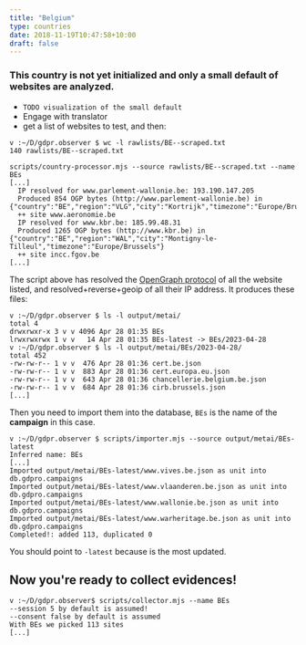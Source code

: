 ```yaml
---
title: "Belgium"
type: countries
date: 2018-11-19T10:47:58+10:00
draft: false
---
```


### This country is not yet initialized and only a small default of websites are analyzed.

* `TODO visualization of the small default`
* Engage with translator
* get a list of websites to test, and then:

```
v :~/D/gdpr.observer $ wc -l rawlists/BE--scraped.txt 
140 rawlists/BE--scraped.txt

scripts/country-processor.mjs --source rawlists/BE--scraped.txt --name BEs
[...]
  IP resolved for www.parlement-wallonie.be: 193.190.147.205
  Produced 854 OGP bytes (http://www.parlement-wallonie.be) in {"country":"BE","region":"VLG","city":"Kortrijk","timezone":"Europe/Brussels"}
  ++ site www.aeronomie.be
  IP resolved for www.kbr.be: 185.99.48.31
  Produced 1265 OGP bytes (http://www.kbr.be) in {"country":"BE","region":"WAL","city":"Montigny-le-Tilleul","timezone":"Europe/Brussels"}
  ++ site incc.fgov.be
[...]
```

The script above has resolved the [OpenGraph protocol](https://ogp.me) of all the website listed, and resolved+reverse+geoip of all their IP address. It produces these files:

```
v :~/D/gdpr.observer $ ls -l output/metai/
total 4
drwxrwxr-x 3 v v 4096 Apr 28 01:35 BEs
lrwxrwxrwx 1 v v   14 Apr 28 01:35 BEs-latest -> BEs/2023-04-28
v :~/D/gdpr.observer $ ls -l output/metai/BEs/2023-04-28/ 
total 452
-rw-rw-r-- 1 v v  476 Apr 28 01:36 cert.be.json
-rw-rw-r-- 1 v v  883 Apr 28 01:36 cert.europa.eu.json
-rw-rw-r-- 1 v v  643 Apr 28 01:36 chancellerie.belgium.be.json
-rw-rw-r-- 1 v v  684 Apr 28 01:36 cirb.brussels.json
[...]
```

Then you need to import them into the database, `BEs` is the name of the **campaign** in this case.

```
v :~/D/gdpr.observer $ scripts/importer.mjs --source output/metai/BEs-latest
Inferred name: BEs
[...]
Imported output/metai/BEs-latest/www.vives.be.json as unit into db.gdpro.campaigns
Imported output/metai/BEs-latest/www.vlaanderen.be.json as unit into db.gdpro.campaigns
Imported output/metai/BEs-latest/www.wallonie.be.json as unit into db.gdpro.campaigns
Imported output/metai/BEs-latest/www.warheritage.be.json as unit into db.gdpro.campaigns
Completed!: added 113, duplicated 0
```

You should point to `-latest` because is the most updated.

## Now you're ready to collect evidences!

```
v :~/D/gdpr.observer$ scripts/collector.mjs --name BEs
--session 5 by default is assumed!
--consent false by default is assumed
With BEs we picked 113 sites
[...]
```

